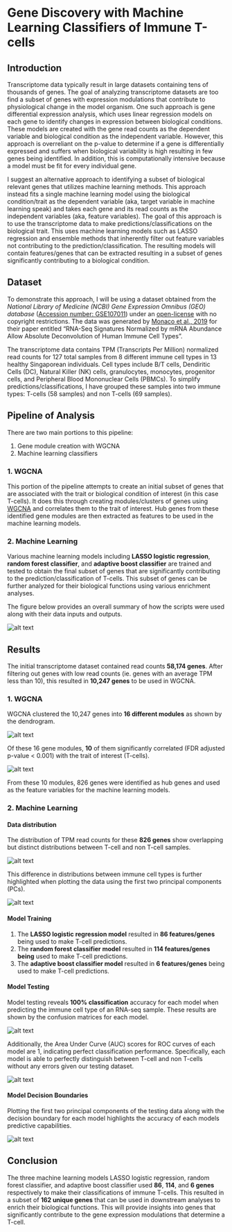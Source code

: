 # Gene Discovery with Machine Learning Classifiers of Immune T-cells

## Introduction
Transcriptome data typically result in large datasets containing tens of thousands of genes. The goal of analyzing transcriptome datasets are too find
a subset of genes with expression modulations that contribute to physiological change in the model organism. One such approach is gene differential
expression analysis, which uses linear regression models on each gene to identify changes in expression between biological conditions. These models
are created with the gene read counts as the dependent variable and biological condition as the independent variable. However, this approach is
overreliant on the p-value to determine if a gene is differentially expressed and suffers when biological variability is high resulting in few genes
being identified. In addition, this is computationally intensive because a model must be fit for every individual gene.

I suggest an alternative approach to identifying a subset of biological relevant genes that utilizes machine learning methods. This approach instead
fits a single machine learning model using the biological condition/trait as the dependent variable (aka, target variable in machine learning speak) and
takes each gene and its read counts as the independent variables (aka, feature variables). The goal of this approach is to use the transcriptome
data to make predictions/classifications on the biological trait. This uses machine learning models such as LASSO regression and ensemble methods
that inherently filter out feature variables not contributing to the prediction/classification. The resulting models will contain features/genes
that can be extracted resulting in a subset of genes significantly contributing to a biological condition.

## Dataset
To demonstrate this approach, I will be using a dataset obtained from the *National Library of Medicine (NCBI) Gene Expression Omnibus (GEO) database*
([Accession number: GSE107011](https://www.ncbi.nlm.nih.gov/geo/query/acc.cgi?acc=GSE107011)) under an
[open-license](https://www.ncbi.nlm.nih.gov/geo/info/disclaimer.html) with no copyright restrictions. The data was generated by
[Monaco et al., 2019](https://www.cell.com/cellreports/fulltext/S2211-1247(19)30059-2?_returnURL=https%3A%2F%2Flinkinghub.elsevier.com%2Fretrieve%2Fpii%2FS2211124719300592%3Fshowall%3Dtrue#secsectitle0135)
for their paper entitled “RNA-Seq Signatures Normalized by mRNA Abundance Allow Absolute Deconvolution of Human Immune Cell Types”.

The transcriptome data contains TPM (Transcripts Per Million) normalized read counts for 127 total samples from 8 different immune cell types in 13
healthy Singaporean individuals. Cell types include B/T cells, Dendiritic Cells (DC), Natural Killer (NK) cells, granulocytes, monocytes, progenitor
cells, and Peripheral Blood Mononuclear Cells (PBMCs). To simplify predictions/classifications, I have grouped these samples into two immune types:
T-cells (58 samples) and non T-cells (69 samples).

## Pipeline of Analysis
There are two main portions to this pipeline:

1. Gene module creation with WGCNA
2. Machine learning classifiers

### 1. WGCNA
This portion of the pipeline attempts to create an initial subset of genes that are associated with the trait or biological condition of interest
(in this case T-cells). It does this through creating modules/clusters of genes using
[WGCNA](https://bmcbioinformatics.biomedcentral.com/articles/10.1186/1471-2105-9-559) and correlates them to the trait of interest. Hub genes from
these identified gene modules are then extracted as features to be used in the machine learning models.

### 2. Machine Learning
Various machine learning models including **LASSO logistic regression**, **random forest classifier**, and **adaptive boost classifier** are trained and tested
to obtain the final subset of genes that are significantly contributing to the prediction/classification of T-cells. This subset of genes can be further
analyzed for their biological functions using various enrichment analyses.

The figure below provides an overall summary of how the scripts were used along with their data inputs and outputs.

![alt text](https://github.com/dswede43/bioinformatics_analyses/blob/b5b87813d602f4981f243eb30b61d8a0b1f20f32/Machine%20learning/Immune%20cell%20classification/analysis_pipeline.JPG)

## Results
The initial transcriptome dataset contained read counts **58,174 genes**. After filtering out genes with low read counts (ie. genes with an average TPM
less than 10), this resulted in **10,247 genes** to be used in WGCNA.

### 1. WGCNA
WGCNA clustered the 10,247 genes into **16 different modules** as shown by the dendrogram.

![alt text](https://github.com/dswede43/bioinformatics_analyses/blob/10d8da80fe9df1cb7aa118e985a0cf9a2af34419/Machine%20learning/Immune%20cell%20classification/Visualizations/module_dendrogram.jpg)

Of these 16 gene modules, **10** of them significantly correlated (FDR adjusted p-value < 0.001) with the trait of interest (T-cells).

![alt text](https://github.com/dswede43/bioinformatics_analyses/blob/10d8da80fe9df1cb7aa118e985a0cf9a2af34419/Machine%20learning/Immune%20cell%20classification/Visualizations/ME_trait_cor_heatmap.jpg)

From these 10 modules, 826 genes were identified as hub genes and used as the feature variables for the machine learning models.

### 2. Machine Learning
#### Data distribution
The distribution of TPM read counts for these **826 genes** show overlapping but distinct distributions between T-cell and non T-cell samples.

![alt text](https://github.com/dswede43/bioinformatics_analyses/blob/10d8da80fe9df1cb7aa118e985a0cf9a2af34419/Machine%20learning/Immune%20cell%20classification/Visualizations/gene_expression_distribution.jpg)

This difference in distributions between immune cell types is further highlighted when plotting the data using the first two principal components (PCs).

![alt text](https://github.com/dswede43/bioinformatics_analyses/blob/10d8da80fe9df1cb7aa118e985a0cf9a2af34419/Machine%20learning/Immune%20cell%20classification/Visualizations/PCA_gene_expression.jpg)

#### Model Training
1. The **LASSO logistic regression model** resulted in **86 features/genes** being used to make T-cell predictions.
2. The **random forest classifier model** resulted in **114 features/genes being** used to make T-cell predictions.
3. The **adaptive boost classifier model** resulted in **6 features/genes** being used to make T-cell predictions.

#### Model Testing
Model testing reveals **100% classification** accuracy for each model when predicting the immune cell type of an RNA-seq sample. These results are shown
by the confusion matrices for each model.

![alt text](https://github.com/dswede43/bioinformatics_analyses/blob/10d8da80fe9df1cb7aa118e985a0cf9a2af34419/Machine%20learning/Immune%20cell%20classification/Visualizations/confusion_matrices.jpg)

Additionally, the Area Under Curve (AUC) scores for ROC curves of each model are 1, indicating perfect classification performance. Specifically,
each model is able to perfectly distinguish between T-cell and non T-cells without any errors given our testing dataset.

![alt text](https://github.com/dswede43/bioinformatics_analyses/blob/93a79cb4cbf654d4b9efe94cc3f9ca41a44d14dc/Machine%20learning/Immune%20cell%20classification/Visualizations/ROC_curves.jpg)

#### Model Decision Boundaries
Plotting the first two principal components of the testing data along with the decision boundary for each model highlights the accuracy of each models
predictive capabilities.

![alt text](https://github.com/dswede43/bioinformatics_analyses/blob/10d8da80fe9df1cb7aa118e985a0cf9a2af34419/Machine%20learning/Immune%20cell%20classification/Visualizations/model_decision_boundaries.jpg)

## Conclusion
The three machine learning models LASSO logistic regression, random forest classifier, and adaptive boost classifier used **86**, **114**, and **6 genes**
respectively to make their classifications of immune T-cells. This resulted in a subset of **162 unique genes** that can be used in downstream analyses
to enrich their biological functions. This will provide insights into genes that significantly contribute to the gene expression modulations that
determine a T-cell.
